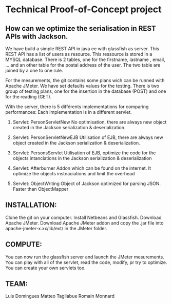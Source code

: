 

Technical Proof-of-Concept project
==================================

How can we optimize the serialisation in REST APIs with Jackson.
----------------------------------------------------------------

We have build a simple REST API in java ee with glassfish as server. This REST API has a list of users as resource. This ressource is stored in a MYSQL database. There is 2 tables, one for the firstname, lastname , email, ... and an other table for the postal address of the user. The two table are joined by a one to one rule.

For the mesurements, the git contains some plans wich can be runned with Apache JMeter. We have set defaults values for the testing. There is two group of testing plans, one for the insertion in the database (POST) and one for the reading (GET).

With the server, there is 5 différents implementations for comparing performances:
Each implementation is in a different servlet.

1) 	Servlet: PersonServletNew
No optimisation, there are always new object created in the Jackson serialization & deserialization.

2)	Servlet: PersonServletNewEJB
Utilisation of EJB, there are always new object created in the Jackson serialization & deserialization.

3)	Servlet: PersonsServlet
Utilisation of EJB, optimize the code for the objects intanciations in the Jackson serialization & deserialization

4)	Servlet: Afterburner
Addon which can be found on the internet. It optimize the objects instnaciations and limit the overhead

5)	Servlet: ObjectWriting
Object of Jackson optimized for parsing JSON. Faster than ObjectMapper


INSTALLATION:
-------------

Clone the git on your computer.
Install Netbeans and Glassfish.
Download Apache JMeter.
Download Apache JMeter addon and copy the .jar file into apache-jmeter-x.xx/lib/ext/ in the JMeter folder.

COMPUTE:
--------

You can now run the glassfish server and launch the JMeter mesurements.
You can play with all of the servlet, read the code, modify, pr try to optimize. You can create your own servlets too.

TEAM:
-----

Luis Domingues
Matteo Tagliabue
Romain Monnard